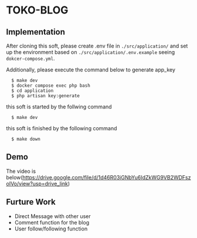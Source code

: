 # TOKO-BLOG

## Implementation

After cloning this soft, please create .env file in `./src/application/` and set up the environment based on `./src/application/.env.example` seeing `dokcer-compose.yml`.

Additionally, please execute the command below to generate app_key

```
  $ make dev
  $ docker compose exec php bash
  $ cd application
  $ php artisan key:generate
```

this soft is started by the follwing command
```
  $ make dev 
```

this soft is finished by the following command
```
  $ make down 
```

## Demo
The video is below(https://drive.google.com/file/d/1d46R03iGNbYu6IdZkWG9VB2WDFszoIVo/view?usp=drive_link)

## Furture Work
- Direct Message with other user 
- Comment function for the blog 
- User follow/following function
